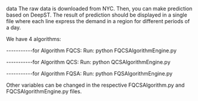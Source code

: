 data
The raw data is downloaded from NYC. Then, you can make prediction based on DeepST. The result of prediction should be displayed in a single file where each line express the demand in a region for different periods of a day.


We have 4 algorithms:

-----------for Algorithm FQCS:
Run:     python FQCSAlgorithmEngine.py

-----------for Algorithm QCS:
Run:    python QCSAlgorithmEngine.py

-----------for Algorithm FQSA:
Run:    python FQSAlgorithmEngine.py

Other variables can be changed in the respective FQCSAlgorithm.py and FQCSAlgorithmEngine.py files.

